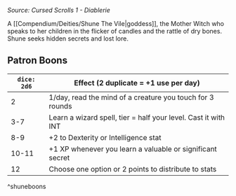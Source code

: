 _Source: Cursed Scrolls 1 - Diablerie_

A [[Compendium/Deities/Shune The Vile|goddess]], the Mother Witch who speaks to her children in the flicker of candles and the rattle of dry bones. Shune seeks hidden secrets and lost lore.

## Patron Boons

| `dice: 2d6` | Effect (2 duplicate = +1 use per day)                          |
| ----------- | -------------------------------------------------------------- |
| 2           | 1/day, read the mind of a creature you touch for 3 rounds      |
| 3-7         | Learn a wizard spell, tier = half your level. Cast it with INT |
| 8-9         | +2 to Dexterity or Intelligence stat                           |
| 10-11       | +1 XP whenever you learn a valuable or significant secret      |
| 12          | Choose one option or 2 points to distribute to stats           | 
^shuneboons
